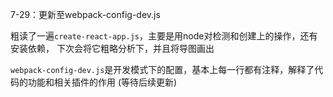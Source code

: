 7-29：更新至webpack-config-dev.js

粗读了一遍`create-react-app.js`，主要是用node对检测和创建上的操作，还有安装依赖，
下次会将它粗略分析下，并且将导图画出

`webpack-config-dev.js`是开发模式下的配置，基本上每一行都有注释，解释了代码的功能和相关插件的作用
(等待后续更新)